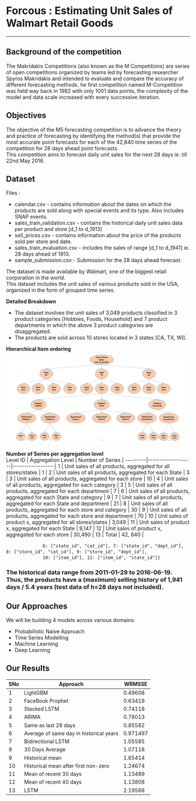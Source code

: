 # Forcous : Estimating Unit Sales of Walmart Retail Goods
---
## Background of the competition
The Makridakis Competitions (also known as the M Competitions) are series of open competitions organized by teams led by forecasting researcher Spyros Makridakis and intended to evaluate and compare the accuracy of different forecasting methods. he first competition named M-Competition was held way back in 1982 with only 1001 data points, the complexity of the model and data scale increased with every successive iteration.

## Objectives
The objective of the M5 forecasting competition is to advance the theory and practice of forecasting by identifying the method(s) that provide the most accurate point forecasts for each of the 42,840 time series of the competition for 28 days ahead point forecasts. <br>
This competition aims to forecast daily unit sales for the next 28 days ie. till 22nd May 2016.

## Dataset

Files :
- calendar.csv - contains information about the dates on which the products are sold along with special events and its type. Also includes SNAP events.
- sales_train_validation.csv - contains the historical daily unit sales data per product and store [d_1 to d_1913]
- sell_prices.csv - contains information about the price of the products sold per store and date.
- sales_train_evaluation.csv - includes the sales of range [d_1 to d_1941] ie. 28 days ahead of 1913.
- sample_submission.csv - Submission for the 28 days ahead forecast.

The dataset is made available by Walmart, one of the biggest retail corporation in the world. <br>
This dataset includes the unit sales of various products sold in the USA, organized in the form of grouped time series. <br>

<b>Detailed Breakdown</b> <br>
- The dataset involves the unit sales of 3,049 products classified in 3 product categories [Hobbies, Foods, Household] and 7 product departments in which the above 3 product categories are disaggregated.<br>
- The products are sold across 10 stores located in 3 states [CA, TX, WI].

<b> Hierarchical Item ordering </b>
<img src="items_tree.png"></img>

<b> Number of Series per aggregation level </b> <br>
Level ID | Aggregation Level | Number of Series |
---------|-------------------|------------------|
1 | Unit sales of all products, aggregated for all stores/states | 1 |
2 | Unit sales of all products, aggregated for each State | 3 |
3 | Unit sales of all products, aggregated for each store | 10 |
4 | Unit sales of all products, aggregated for each category | 3 |
5 | Unit sales of all products, aggregated for each department | 7 |
6 | Unit sales of all products, aggregated for each State and category | 9 |
7 | Unit sales of all products, aggregated for each State and department | 21 |
8 | Unit sales of all products, aggregated for each store and category | 30 |
9 | Unit sales of all products, aggregated for each store and department | 70 |
10 | Unit sales of product x, aggregated for all stores/states | 3,049 |
11 | Unit sales of product x, aggregated for each State | 9,147 |
12 | Unit sales of product x, aggregated for each store | 30,490 |
13 | Total | 42, 840 |

```level_groupings = {2: ["state_id"], 3: ["store_id"], 4: ["cat_id"], 5: ["dept_id"], 
              6: ["state_id", "cat_id"], 7: ["state_id", "dept_id"], 8: ["store_id", "cat_id"], 9: ["store_id", "dept_id"],
              10: ["item_id"], 11: ["item_id", "state_id"]}
```
### The historical data range from 2011-01-29 to 2016-06-19. Thus, the products have a (maximum) selling history of 1,941  days / 5.4 years (test data of h=28 days not included). 

## Our Approaches
We will be building 4 models across various domains: <br>
- Probabilistic Naive Approach
- Time Series Modelling
- Machine Learning 
- Deep Learning

## Our Results

SNo | Approach | WRMSSE |
----|----------|--------|
1 | LightGBM | 0.49608 |
2 | FaceBook Prophet | 0.63419 |
3 | Stacked LSTM | 0.74118 |
4 | ARIMA | 0.78013 |  
5 | Same as last 28 days | 0.85582 |
6 | Average of same day in historical years | 0.971497 |
7 | Bidirectional LSTM | 1.05585 |
8 | 30 Days Average | 1.07118 | 
9 | Historical mean | 1.65414 |
10 | Historical mean after first non-zero | 1.24674 |
11 | Mean of recent 30 days | 1.13489 | 
12 | Mean of recent 40 days | 1.13808 |
13 | LSTM | 2.19568 |
